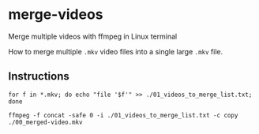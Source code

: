 # merge-videos
Merge multiple videos with ffmpeg in Linux terminal

How to merge multiple `.mkv` video files into a single large `.mkv` file.

## Instructions

```
for f in *.mkv; do echo "file '$f'" >> ./01_videos_to_merge_list.txt; done
```

```
ffmpeg -f concat -safe 0 -i ./01_videos_to_merge_list.txt -c copy ./00_merged-video.mkv
```

